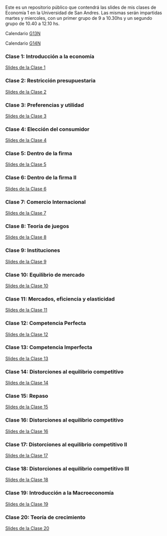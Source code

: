 Este es un repositorio público que contendrá las slides de mis clases de Economía 1 en la Universidad de San Andres. Las mismas serán impartidas martes y miercoles, con un primer grupo de 9 a 10.30hs y un segundo grupo de 10.40 a 12.10 hs.

Calendario [G13N](FR_G13_Calendario%20de%20clases.docx)

Calendario [G14N](FR_G14_Calendario%20de%20clases.docx)

### Clase 1: Introducción a la economía

[Slides de la Clase 1](Slides%20Principios%20de%20Economia/1.%20Slides%20clases/Magistral_01_Introduccion_FR.pdf)

### Clase 2: Restricción presupuestaria

[Slides de la Clase 2](Slides%20Principios%20de%20Economia/1.%20Slides%20clases/Magistral_02.pdf)

### Clase 3: Preferencias y utilidad

[Slides de la Clase 3](Slides%20Principios%20de%20Economia/1.%20Slides%20clases/Magistral_03.pdf)

### Clase 4: Elección del consumidor

[Slides de la Clase 4](Slides%20Principios%20de%20Economia/1.%20Slides%20clases/Magistral_04.pdf)

### Clase 5: Dentro de la firma

[Slides de la Clase 5](Slides%20Principios%20de%20Economia/1.%20Slides%20clases/Magistral_05.pdf)

### Clase 6: Dentro de la firma II

[Slides de la Clase 6](Slides%20Principios%20de%20Economia/1.%20Slides%20clases/Magistral_06.pdf)

### Clase 7: Comercio Internacional

[Slides de la Clase 7](Slides%20Principios%20de%20Economia/1.%20Slides%20clases/Magistral_07_Comercio.pdf)

### Clase 8: Teoría de juegos

[Slides de la Clase 8](Slides%20Principios%20de%20Economia/1.%20Slides%20clases/Magistral_08_Juegos.pdf)

### Clase 9: Instituciones

[Slides de la Clase 9](Slides%20Principios%20de%20Economia/1.%20Slides%20clases/Magistral_09_Instituciones.pdf)

### Clase 10: Equilibrio de mercado

[Slides de la Clase 10](Slides%20Principios%20de%20Economia/1.%20Slides%20clases/Magistral_10_equilibrio.pdf)

### Clase 11: Mercados, eficiencia y elasticidad

[Slides de la Clase 11](Slides%20Principios%20de%20Economia/1.%20Slides%20clases/Magistral_11_elasticidad.pdf)

### Clase 12: Competencia Perfecta

[Slides de la Clase 12](Slides%20Principios%20de%20Economia/1.%20Slides%20clases/Magistral_12_competencia.pdf)

### Clase 13: Competencia Imperfecta

[Slides de la Clase 13](Slides%20Principios%20de%20Economia/1.%20Slides%20clases/Magistral_13_moonopolio.pdf)

### Clase 14: Distorciones al equilibrio competitivo

[Slides de la Clase 14](Slides%20Principios%20de%20Economia/1.%20Slides%20clases/Magistral_14_impuestos.pdf)

### Clase 15: Repaso

[Slides de la Clase 15](Slides%20Principios%20de%20Economia/1.%20Slides%20clases/Magistral_15_Repaso.pdf)

### Clase 16: Distorciones al equilibrio competitivo

[Slides de la Clase 16](Slides%20Principios%20de%20Economia/1.%20Slides%20clases/Magistral_16_impuestos.pdf)

### Clase 17: Distorciones al equilibrio competitivo II

[Slides de la Clase 17](Slides%20Principios%20de%20Economia/1.%20Slides%20clases/Magistral_17_externalidades.pdf)

### Clase 18: Distorciones al equilibrio competitivo III

[Slides de la Clase 18](Slides%20Principios%20de%20Economia/1.%20Slides%20clases/Magistral_18_asimetrias.pdf)

### Clase 19: Introducción a la Macroeconomía

[Slides de la Clase 19](Slides%20Principios%20de%20Economia/1.%20Slides%20clases/Magistral_19_MacroIntro.pdf)

### Clase 20: Teoría de crecimiento

[Slides de la Clase 20](Slides%20Principios%20de%20Economia/1.%20Slides%20clases/Magistral_20_Crecimiento.pdf)

